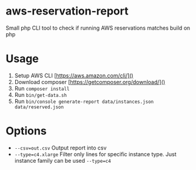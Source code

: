 # aws-reservation-report
Small php CLI tool to check if running AWS reservations matches build on php

# Usage

1. Setup AWS CLI [https://aws.amazon.com/cli/]()
2. Download composer [https://getcomposer.org/download/]()
3. Run `composer install`
4. Run `bin/get-data.sh`
5. Run `bin/console generate-report data/instances.json data/reserved.json`

# Options

- `--csv=out.csv` Output report into csv
- `--type=c4.xlarge` Filter only lines for specific instance type. Just instance family can be used `--type=c4` 
